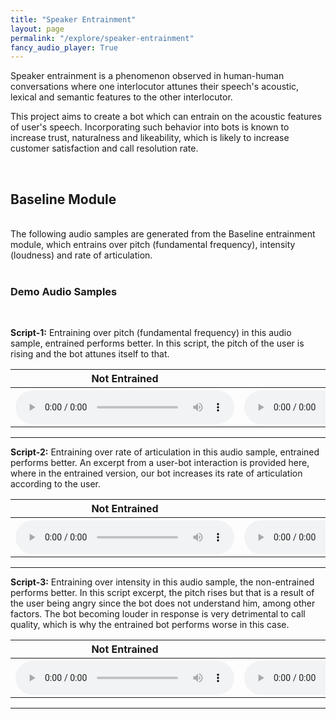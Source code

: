```yaml
---
title: "Speaker Entrainment"
layout: page
permalink: "/explore/speaker-entrainment"
fancy_audio_player: True
---
```


Speaker entrainment is a phenomenon observed in human-human conversations where one interlocutor attunes their speech's acoustic, lexical and semantic features to the other interlocutor.

This project aims to create a bot which can entrain on the acoustic features of user's speech. Incorporating such behavior into bots is known to increase trust, naturalness and likeability, which is likely to increase customer satisfaction and call resolution rate.

<br>

## Baseline Module
<br/>
The following audio samples are generated from the Baseline entrainment module, which entrains over pitch (fundamental frequency), intensity (loudness) and rate of articulation.
<br/>
<br/>

### Demo Audio Samples
<br/>
<p><b>Script-1:</b> Entraining over pitch (fundamental frequency) in this audio sample, entrained performs better. In this script, the pitch of the user is rising and the bot attunes itself to that. </p>
<table style="width:100%">
      <tr>
        <th>Not Entrained</th>
        <th>Entrained</th>
      </tr>
      <tr>
        <th>
          <audio controls style="width: 350px;">
            <source src="https://p1-tts-experiments.s3.ap-south-1.amazonaws.com/demo/speaker-entrainment/demo_cleaned/clean_stitch_non-1.wav" type="audio/mpeg">
            Your browser does not support the audio element.
          </audio>
        </th>
        <th>
          <audio controls style="width: 350px;">
            <source src="https://p1-tts-experiments.s3.ap-south-1.amazonaws.com/demo/speaker-entrainment/demo_cleaned/clean_stitch_en-1.wav" type="audio/mpeg">
            Your browser does not support the audio element.
          </audio>
        </th>
      </tr>
    </table>
<hr>

<p><b>Script-2:</b> Entraining over rate of articulation in this audio sample, entrained performs better. An excerpt from a user-bot interaction is provided here, where in the entrained version, our bot increases its rate of articulation according to the user. </p>
<table style="width:100%">
      <tr>
        <th>Not Entrained</th>
        <th>Entrained</th>
      </tr>
      <tr>
        <th>
          <audio controls style="width: 350px;">
            <source src="https://p1-tts-experiments.s3.ap-south-1.amazonaws.com/demo/speaker-entrainment/demo_cleaned/clean_stitch_non-7.wav" type="audio/mpeg">
            Your browser does not support the audio element.
          </audio>
        </th>
        <th>
          <audio controls style="width: 350px;">
            <source src="https://p1-tts-experiments.s3.ap-south-1.amazonaws.com/demo/speaker-entrainment/demo_cleaned/clean_stitch_en-7.wav" type="audio/mpeg">
            Your browser does not support the audio element.
          </audio>
        </th>
      </tr>
    </table>
<hr>

<p><b>Script-3:</b> Entraining over intensity in this audio sample, the non-entrained performs better. In this script excerpt, the pitch rises but that is a result of the user being angry since the bot does not understand him, among other factors. The bot becoming louder in response is very detrimental to call quality, which is why the entrained bot performs worse in this case.</p>
<table style="width:100%">
      <tr>
        <th>Not Entrained</th>
        <th>Entrained</th>
      </tr>
      <tr>
        <th>
          <audio controls style="width: 350px;">
            <source src="https://p1-tts-experiments.s3.ap-south-1.amazonaws.com/demo/speaker-entrainment/demo_cleaned/clean_stitch_non-5.wav" type="audio/mpeg">
            Your browser does not support the audio element.
          </audio>
        </th>
        <th>
          <audio controls style="width: 350px;">
            <source src="https://p1-tts-experiments.s3.ap-south-1.amazonaws.com/demo/speaker-entrainment/demo_cleaned/clean_stitch_en-5.wav" type="audio/mpeg">
            Your browser does not support the audio element.
          </audio>
        </th>
      </tr>
    </table>
<hr>

<br/>
